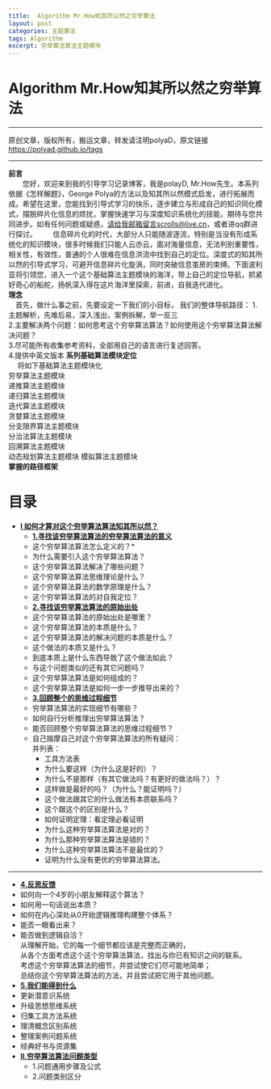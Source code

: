 ```yaml
---
title:  Algorithm Mr.How知其所以然之穷举算法
layout: post
categories: 主题算法
tags: Algorithm
excerpt: 穷举算法算法主题模块
---    
```


# Algorithm Mr.How知其所以然之穷举算法 <span id="home">

---
原创文章，版权所有，搬运文章，转发请注明polyaD，原文链接<https://polyad.github.io/tags>      
 

---
**前言**  
&emsp;&emsp;您好，欢迎来到我的引导学习记录博客，我是polayD, Mr.How先生。本系列依据《怎样解题》，George Polya的方法以及知其所以然模式启发，进行拓展而成。希望在这里，您能找到引导式学习的快乐，逐步建立与形成自己的知识同化模式，摆脱碎片化信息的烦扰，掌握快速学习与深度知识系统化的技能，期待与您共同进步。如有任何问题或疑惑，请给我邮箱留言scrolls@live.cn，或者进qq群进行探讨。
&emsp;&emsp;信息碎片化的时代，大部分人只能随波逐流，特别是当没有形成系统化的知识模块，很多时候我们只能人云亦云，面对海量信息，无法判别重要性，相关性，有效性，普通的个人很难在信息洪流中找到自己的定位。深度式的知其所以然的引导式学习，可避开信息碎片化旋涡，同时突破信息茧房的束缚。下面波利亚将引领您，进入一个这个基础算法主题模块的海洋，带上自己的定位导航，抓紧好奇心的船舵，扬帆深入得在这片海洋里探索，前进，自我迭代进化。  
****理念****  
&emsp;首先，做什么事之前，先要设定一下我们的小目标，
我们的整体导航路径：
1.主题解析，先难后易，深入浅出，案例拆解，举一反三  
2.主要解决两个问题：如何思考这个穷举算法算法？如何使用这个穷举算法算法解决问题？  
3.尽可能所有收集参考资料，全部用自己的语言进行复述回答。  
4.提供中英文版本
**系列基础算法模块定位**      
&emsp;
将如下基础算法主题模块化  
穷举算法主题模块  
递推算法主题模块  
递归算法主题模块  
迭代算法主题模块  
贪婪算法主题模块  
分支限界算法主题模块  
分治法算法主题模块  
回溯算法主题模块  
动态规划算法主题模块 
模拟算法主题模块     
****掌握的路径框架****
# 目录
* **[I 如何才算对这个穷举算法算法知其所以然？](#1)**      
  * **[1.寻找该穷举算法算法的穷举算法算法的意义](#1.1)**       
  *  这个穷举算法算法怎么定义的？* 
  *  为什么需要引入这个穷举算法算法？      
  * 这个穷举算法算法解决了哪些问题？   
  * 这个穷举算法算法思维理论是什么？   
  * 这个穷举算法算法的数学原理是什么？  
  * 这个穷举算法算法的对自我定位？   
  * **[2.寻找该穷举算法算法的原始出处](#1.2)**   
  * 这个穷举算法算法的原始出处是哪里？    
  * 这个穷举算法算法的本质是什么？    
  * 这个穷举算法算法的解决问题的本质是什么？   
  * 这个做法的本质又是什么？    
  * 到底本质上是什么东西导致了这个做法如此？    
  * 与这个问题类似的还有其它问题吗？ 
  * 这个穷举算法算法是如何组成的？    
  * 这个穷举算法算法是如何一步一步推导出来的？  
  * **[3.回顾整个的思维过程细节](#1.3)**  
  * 穷举算法算法的实现细节有哪些？   
  * 如何自行分析推理出穷举算法算法？      
  * 能否回顾整个穷举算法算法的思维过程细节？  
  - 
    自己揣摩自己对这个穷举算法算法的所有疑问：      
      并列表：     
    * 工具方法表 
    *   为什么要这样（为什么这是好的）？    
    *   为什么不是那样（有其它做法吗？有更好的做法吗？）？    
    *   这样做是最好的吗？（为什么？能证明吗？）    
    *   这个做法跟其它的什么做法有本质联系吗？    
    *   这个跟这个的区别是什么？    
    *   如何证明定理：看定理必看证明    
    *   为什么这种穷举算法算法是对的？    
    *   为什么那种穷举算法算法是错的？    
    *   为什么这种穷举算法算法不是最优的？    
    *   证明为什么没有更优的穷举算法算法。 
 ----  
  * **[4.反思反馈](#1.4)**      
  *  如何向一个4岁的小朋友解释这个算法？ 
  *  如何用一句话说出本质？
  *  如何在内心深处从0开始逻辑推理构建整个体系？
  *  能否一眼看出来？     
  * 能否做到逻辑自洽？    
    从理解开始，它的每一个细节都应该是完整而正确的，    
    从各个方面考虑这个这个穷举算法算法，找出与你已有知识之间的联系。    
    考虑这个穷举算法算法的细节，并尝试使它们尽可能地简单；    
    总结你这个穷举算法算法的方法，并且尝试把它用于其他问题。    
  * **[5.我们能得到什么](#1.5)**         
  *   更新潜意识系统    
  *   升级思想思维系统    
  *   归集工具方法系统    
  *   理清概念区别系统        
  *   整理案例问题系统  
  *   经典好书与资源集      
* **[II.穷举算法算法问题类型](#2)**     
  *  1.问题通用步骤及公式   
  *  2.问题类别区分   